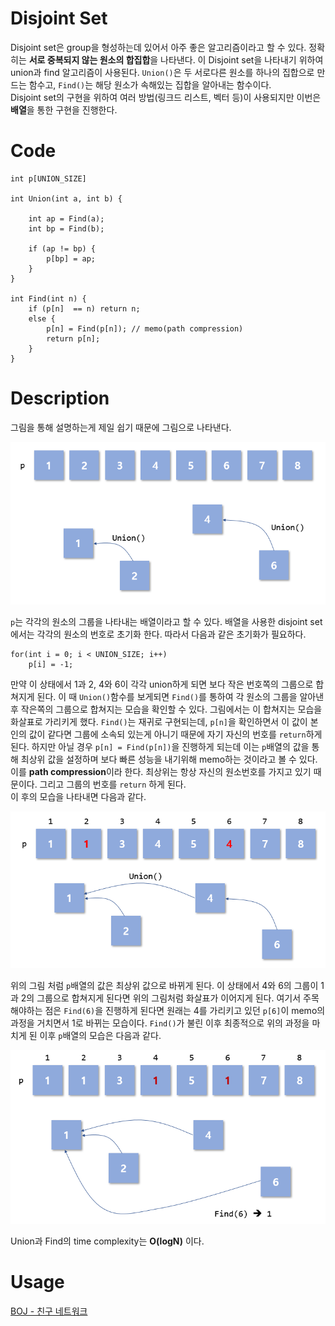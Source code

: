 # Disjoint Set
 Disjoint set은 group을 형성하는데 있어서 아주 좋은 알고리즘이라고 할 수 있다. 정확히는 **서로 중복되지 않는 원소의 합집합**을 나타낸다. 이 Disjoint set을 나타내기 위하여 union과 find 알고리즘이 사용된다. `Union()`은 두 서로다른 원소를 하나의 집합으로 만드는 함수고,  `Find()`는 해당 원소가 속해있는 집합을 알아내는 함수이다.  
Disjoint set의 구현을 위하여 여러 방법(링크드 리스트, 벡터 등)이 사용되지만 이번은 **배열**을 통한 구현을 진행한다.

# Code
```
int p[UNION_SIZE]

int Union(int a, int b) {

	int ap = Find(a);
	int bp = Find(b);

	if (ap != bp) {
		p[bp] = ap;
	}
}

int Find(int n) {
	if (p[n]  == n) return n;
	else {
		p[n] = Find(p[n]); // memo(path compression)
		return p[n];
	}
}
```
# Description

그림을 통해 설명하는게 제일 쉽기 때문에 그림으로 나타낸다.  

![union 1](./images/union_1.PNG)  
  
 `p`는 각각의 원소의 그룹을 나타내는 배열이라고 할 수 있다. 배열을 사용한 disjoint set에서는 각각의 원소의 번호로 초기화 한다. 따라서 다음과 같은 초기화가 필요하다.

```
for(int i = 0; i < UNION_SIZE; i++)
	p[i] = -1;
```
 만약 이 상태에서 1과 2, 4와 6이 각각 union하게 되면 보다 작은 번호쪽의 그룹으로 합쳐지게 된다. 이 때 `Union()`함수를 보게되면 `Find()`를 통하여 각 원소의 그룹을 알아낸 후 작은쪽의 그룹으로 합쳐지는 모습을 확인할 수 있다. 그림에서는 이 합쳐지는 모습을 화살표로 가리키게 했다. 
`Find()`는 재귀로 구현되는데, `p[n]`을 확인하면서 이 값이 본인의 값이 같다면 그룹에 소속되 있는게 아니기 때문에 자기 자신의 번호를 `return`하게 된다. 하지만 아닐 경우 `p[n] = Find(p[n])`을 진행하게 되는데 이는 `p`배열의 값을 통해 최상위 값을 설정하며 보다 빠른 성능을 내기위해 memo하는 것이라고 볼 수 있다. 이를 **path compression**이라 한다. 최상위는 항상 자신의 원소번호를 가지고 있기 때문이다.
그리고 그룹의 번호를 `return` 하게 된다.  
이 후의 모습을 나타내면 다음과 같다.  
  
![union 2](./images/union_2.PNG)  
  
 위의 그림 처럼 `p`배열의 값은 최상위 값으로 바뀌게 된다. 이 상태에서 4와 6의 그룹이 1과 2의 그룹으로 합쳐지게 된다면 위의 그림처럼 화살표가 이어지게 된다. 여기서 주목해야하는 점은 `Find(6)`을 진행하게 된다면 원래는 4를 가리키고 있던 `p[6]`이 memo의 과정을 거치면서 1로 바뀌는 모습이다. `Find()`가 불린 이후 최종적으로 위의 과정을 마치게 된 이후 `p`배열의 모습은 다음과 같다.  
  
![union 3](./images/union_3.PNG)  

Union과 Find의 time complexity는 **O(logN)** 이다.

# Usage

[BOJ - 친구 네트워크](https://www.acmicpc.net/problem/4195)  
